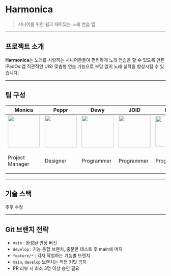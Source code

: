 # Harmonica

> 시니어를 위한 쉽고 재미있는 노래 연습 앱

---

## 프로젝트 소개

**Harmonica**는 노래를 사랑하는 시니어분들이 편리하게 노래 연습을 할 수 있도록 만든 iPadOs 앱
직관적인 UI와 맞춤형 연습 기능으로 부담 없이 노래 실력을 향상시킬 수 있습니다.

---

## 팀 구성

|Monica|Peppr|Dewy|JOID|Luke|[Paran](https://github.com/ifindary)|
|:---:|:---:|:---:|:---:|:---:|:---:|
|<img src="https://picsum.photos/80" width="100"/>|<img src="https://picsum.photos/110" width="100"/>|<img src="https://picsum.photos/90" width="100"/>|<img src="https://picsum.photos/50" width="100"/>|<img src="https://picsum.photos/60" width="95"/>|<img src="https://picsum.photos/85" width="100"/>|
|<p align="left">Project Manager|<p align="left">Designer|<p align="left">Programmer|<p align="left">Programmer|<p align="left">Programmer|<p align="left">Programmer|


---

## 기술 스택

추후 수정

---

## Git 브랜치 전략

- `main` : 완성된 안정 버전  
- `develop` : 기능 통합 브랜치, 충분한 테스트 후 main에 머지  
- `feature/*` : 각자 작업하는 기능별 브랜치  
- `main`, `develop` 브랜치는 직접 커밋 금지
- PR 리뷰 시 최소 3명 이상 승인 필요  
